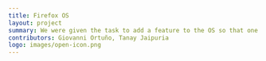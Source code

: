 ```yaml
---
title: Firefox OS
layout: project
summary: We were given the task to add a feature to the OS so that one can send applications to other devices over NFC and Bluetooth.
contributors: Giovanni Ortuño, Tanay Jaipuria
logo: images/open-icon.png
---
```


